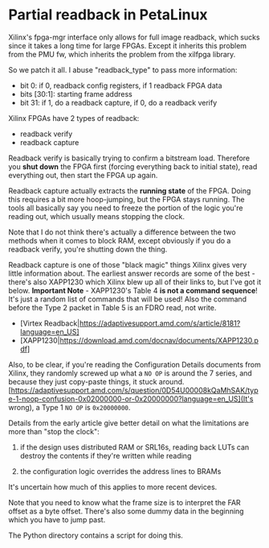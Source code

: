 # Partial readback in PetaLinux

Xilinx's fpga-mgr interface only allows for full image
readback, which sucks since it takes a long time for
large FPGAs. Except it inherits this problem from
the PMU fw, which inherits the problem from the
xilfpga library.

So we patch it all. I abuse "readback_type" to pass more
information:

* bit 0: if 0, readback config registers, if 1 readback FPGA data
* bits [30:1]: starting frame address
* bit 31: if 1, do a readback capture, if 0, do a readback verify

Xilinx FPGAs have 2 types of readback:
* readback verify
* readback capture

Readback verify is basically trying to confirm a bitstream load.
Therefore you __shut down__ the FPGA first (forcing everything
back to initial state), read everything out, then start the FPGA
up again.

Readback capture actually extracts the __running state__ of the
FPGA. Doing this requires a bit more hoop-jumping, but the
FPGA stays running. The tools all basically say you need to
freeze the portion of the logic you're reading out, which
usually means stopping the clock.

Note that I do not think there's actually a difference between
the two methods when it comes to block RAM, except obviously
if you do a readback verify, you're shutting down the thing.

Readback capture is one of those "black magic" things
Xilinx gives very little information about. The earliest
answer records are some of the best - there's also XAPP1230
which Xilinx blew up all of their links to, but I've got it below.
**Important Note** - XAPP1230's Table 4 **is not a command sequence**!
It's just a random list of commands that will be used! Also
the command before the Type 2 packet in Table 5 is an FDRO read,
not write.

* [Virtex Readback|https://adaptivesupport.amd.com/s/article/8181?language=en_US]
* [XAPP1230|https://download.amd.com/docnav/documents/XAPP1230.pdf]

Also, to be clear, if you're reading the Configuration Details documents
from Xilinx, they randomly screwed up what a ``NO OP`` is around the
7 series, and because they just copy-paste things, it stuck around. 
[https://adaptivesupport.amd.com/s/question/0D54U00008kQaMhSAK/type-1-noop-confusion-0x02000000-or-0x20000000?language=en_US](It's wrong),
a Type 1 ``NO OP`` is ``0x20000000``.

Details from the early article give better detail on what the limitations
are more than "stop the clock":

1. if the design uses distributed RAM or SRL16s, reading back LUTs can
    destroy the contents if they're written while reading

2. the configuration logic overrides the address lines to BRAMs 

It's uncertain how much of this applies to more recent devices.

Note that you need to know what the frame size is to
interpret the FAR offset as a byte offset. There's also
some dummy data in the beginning which you have to jump
past.

The Python directory contains a script for doing this.
